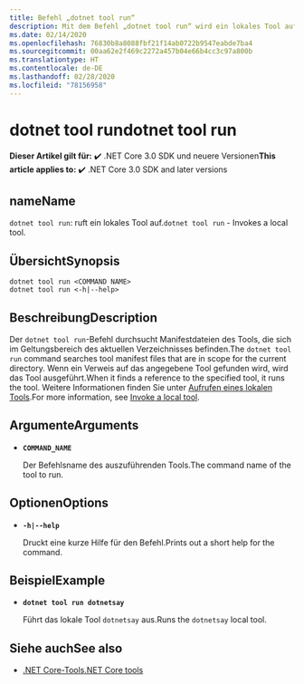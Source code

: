```yaml
---
title: Befehl „dotnet tool run“
description: Mit dem Befehl „dotnet tool run“ wird ein lokales Tool aufgerufen.
ms.date: 02/14/2020
ms.openlocfilehash: 76830b8a8088fbf21f14ab0722b9547eabde7ba4
ms.sourcegitcommit: 00aa62e2f469c2272a457b04e66b4cc3c97a800b
ms.translationtype: HT
ms.contentlocale: de-DE
ms.lasthandoff: 02/28/2020
ms.locfileid: "78156958"
---
```

# <a name="dotnet-tool-run"></a><span data-ttu-id="67317-103">dotnet tool run</span><span class="sxs-lookup"><span data-stu-id="67317-103">dotnet tool run</span></span>

<span data-ttu-id="67317-104">**Dieser Artikel gilt für:** ✔️ .NET Core 3.0 SDK und neuere Versionen</span><span class="sxs-lookup"><span data-stu-id="67317-104">**This article applies to:** ✔️ .NET Core 3.0 SDK and later versions</span></span>

## <a name="name"></a><span data-ttu-id="67317-105">name</span><span class="sxs-lookup"><span data-stu-id="67317-105">Name</span></span>

<span data-ttu-id="67317-106">`dotnet tool run`: ruft ein lokales Tool auf.</span><span class="sxs-lookup"><span data-stu-id="67317-106">`dotnet tool run` - Invokes a local tool.</span></span>

## <a name="synopsis"></a><span data-ttu-id="67317-107">Übersicht</span><span class="sxs-lookup"><span data-stu-id="67317-107">Synopsis</span></span>

```dotnetcli
dotnet tool run <COMMAND NAME>
dotnet tool run <-h|--help>
```

## <a name="description"></a><span data-ttu-id="67317-108">Beschreibung</span><span class="sxs-lookup"><span data-stu-id="67317-108">Description</span></span>

<span data-ttu-id="67317-109">Der `dotnet tool run`-Befehl durchsucht Manifestdateien des Tools, die sich im Geltungsbereich des aktuellen Verzeichnisses befinden.</span><span class="sxs-lookup"><span data-stu-id="67317-109">The `dotnet tool run` command searches tool manifest files that are in scope for the current directory.</span></span> <span data-ttu-id="67317-110">Wenn ein Verweis auf das angegebene Tool gefunden wird, wird das Tool ausgeführt.</span><span class="sxs-lookup"><span data-stu-id="67317-110">When it finds a reference to the specified tool, it runs the tool.</span></span> <span data-ttu-id="67317-111">Weitere Informationen finden Sie unter [Aufrufen eines lokalen Tools](global-tools.md#invoke-a-local-tool).</span><span class="sxs-lookup"><span data-stu-id="67317-111">For more information, see [Invoke a local tool](global-tools.md#invoke-a-local-tool).</span></span>

## <a name="arguments"></a><span data-ttu-id="67317-112">Argumente</span><span class="sxs-lookup"><span data-stu-id="67317-112">Arguments</span></span>

- **`COMMAND_NAME`**

  <span data-ttu-id="67317-113">Der Befehlsname des auszuführenden Tools.</span><span class="sxs-lookup"><span data-stu-id="67317-113">The command name of the tool to run.</span></span>

## <a name="options"></a><span data-ttu-id="67317-114">Optionen</span><span class="sxs-lookup"><span data-stu-id="67317-114">Options</span></span>

- **`-h|--help`**

  <span data-ttu-id="67317-115">Druckt eine kurze Hilfe für den Befehl.</span><span class="sxs-lookup"><span data-stu-id="67317-115">Prints out a short help for the command.</span></span>

## <a name="example"></a><span data-ttu-id="67317-116">Beispiel</span><span class="sxs-lookup"><span data-stu-id="67317-116">Example</span></span>

- **`dotnet tool run dotnetsay`**

  <span data-ttu-id="67317-117">Führt das lokale Tool `dotnetsay` aus.</span><span class="sxs-lookup"><span data-stu-id="67317-117">Runs the `dotnetsay` local tool.</span></span>

## <a name="see-also"></a><span data-ttu-id="67317-118">Siehe auch</span><span class="sxs-lookup"><span data-stu-id="67317-118">See also</span></span>

- [<span data-ttu-id="67317-119">.NET Core-Tools</span><span class="sxs-lookup"><span data-stu-id="67317-119">.NET Core tools</span></span>](global-tools.md)
